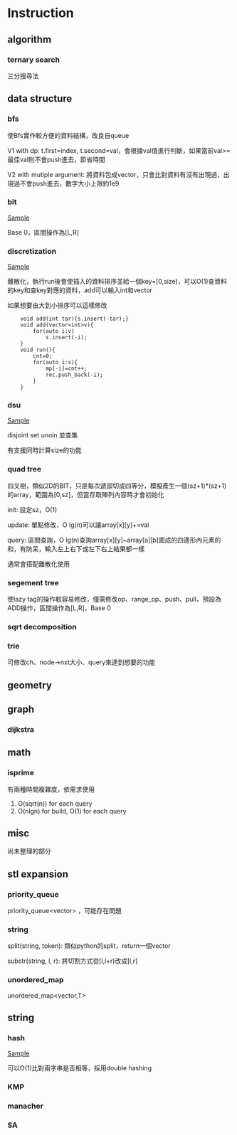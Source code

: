 # Instruction
## algorithm
### ternary search
三分搜尋法
## data structure
### bfs
使Bfs實作較方便的資料結構，改良自queue

V1 with dp: t.first=index, t.second=val，會根據val值進行判斷，如果當前val>=最佳val則不會push進去，節省時間

V2 with mutiple argument: 將資料包成vector，只會比對資料有沒有出現過，出現過不會push進去，數字大小上限約1e9
### bit
[Sample](https://hackmd.io/kfG8cKWFTimdIkL8DmgCYw?view#bit)

Base 0，區間操作為[L,R]

### discretization 
[Sample](https://hackmd.io/kfG8cKWFTimdIkL8DmgCYw?view#discretization)

離散化，執行run後會使插入的資料排序並給一個key=[0,size)，可以O(1)查資料的key和查key對應的資料，add可以輸入int和vector<int>

如果想要由大到小排序可以這樣修改
```cpp=6
    void add(int tar){s.insert(-tar);}
    void add(vector<int>v){
        for(auto i:v)
            s.insert(-i);
    }
    void run(){
        cnt=0;
        for(auto i:s){
            mp[-i]=cnt++;
            rec.push_back(-i);
        }
    }
```
### dsu
[Sample](https://hackmd.io/kfG8cKWFTimdIkL8DmgCYw#dsu)

disjoint set unoin 並查集

有支援同時計算size的功能
### quad tree
四叉樹，類似2D的BIT，只是每次遞迴切成四等分，模擬產生一個(sz+1)*(sz+1)的array，範圍為[0,sz]，但當存取陣列內容時才會初始化

init: 設定sz，O(1) 

update: 單點修改，O lg(n)可以讓array[x][y]+=val

query: 區間查詢，O lg(n)查詢array[x][y]~array[a][b]圍成的四邊形內元素的和，有防呆，輸入左上右下或左下右上結果都一樣

通常會搭配離散化使用
### segement tree
使lazy tag的操作較容易修改，僅需修改op、range_op、push、pull，預設為ADD操作，區間操作為[L,R]，Base 0
### sqrt decomposition
### trie
可修改ch、node->nxt大小、query來達到想要的功能
## geometry
## graph
### dijkstra
## math
### isprime
有兩種時間複雜度，依需求使用
1. O(sqrt(n)) for each query
2. O(nlgn) for build, O(1) for each query
## misc
尚未整理的部分
## stl expansion
### priority_queue
priority_queue<vector<int>> ，可能存在問題
### string
split(string, token): 類似python的split，return一個vector

substr(string, l, r): 將切割方式從[l,l+r)改成[l,r]
### unordered_map
unordered_map<vector<int>,T>
## string
### hash
[Sample](https://hackmd.io/kfG8cKWFTimdIkL8DmgCYw?view#hash)

可以O(1)比對兩字串是否相等，採用double hashing
### KMP
### manacher
### SA